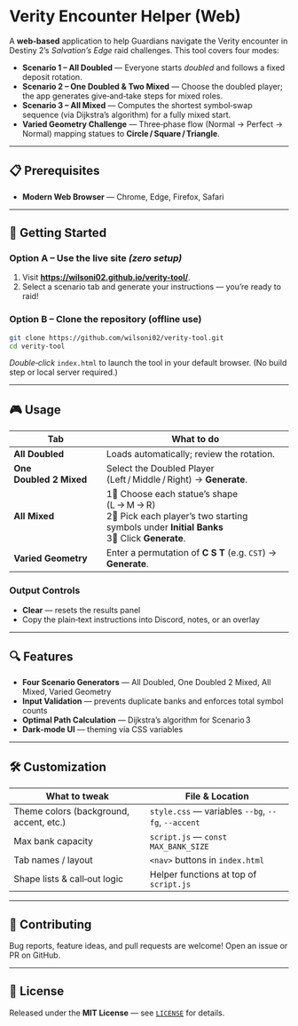 # Verity Encounter Helper (Web)

A **web‑based** application to help Guardians navigate the Verity encounter in Destiny&nbsp;2’s *Salvation’s Edge* raid challenges. This tool covers four modes:

* **Scenario&nbsp;1 – All Doubled** — Everyone starts *doubled* and follows a fixed deposit rotation.  
* **Scenario&nbsp;2 – One Doubled & Two Mixed** — Choose the doubled player; the app generates give‑and‑take steps for mixed roles.  
* **Scenario&nbsp;3 – All Mixed** — Computes the shortest symbol‑swap sequence (via Dijkstra’s algorithm) for a fully mixed start.  
* **Varied Geometry Challenge** — Three‑phase flow (Normal → Perfect → Normal) mapping statues to **Circle / Square / Triangle**.

---

## 📋 Prerequisites

* **Modern Web Browser** — Chrome, Edge, Firefox, Safari

---

## 🚀 Getting Started

### Option A – Use the live site *(zero setup)*

1. Visit **<https://wilsoni02.github.io/verity-tool/>**.  
2. Select a scenario tab and generate your instructions — you’re ready to raid!

### Option B – Clone the repository (offline use)

```bash
git clone https://github.com/wilsoni02/verity-tool.git
cd verity-tool
```

*Double‑click* `index.html` to launch the tool in your default browser. (No build step or local server required.)

---

## 🎮 Usage

| Tab | What to do |
|-----|------------|
| **All Doubled** | Loads automatically; review the rotation. |
| **One Doubled 2 Mixed** | Select the Doubled Player (Left / Middle / Right) → **Generate**. |
| **All Mixed** | 1⃣ Choose each statue’s shape (L → M → R)  <br> 2⃣ Pick each player’s two starting symbols under **Initial Banks**  <br> 3⃣ Click **Generate**. |
| **Varied Geometry** | Enter a permutation of **C S T** (e.g. `CST`) → **Generate**. |

### Output Controls

* **Clear** — resets the results panel  
* Copy the plain‑text instructions into Discord, notes, or an overlay

---

## 🔍 Features

* **Four Scenario Generators** — All Doubled, One Doubled 2 Mixed, All Mixed, Varied Geometry  
* **Input Validation** — prevents duplicate banks and enforces total symbol counts  
* **Optimal Path Calculation** — Dijkstra’s algorithm for Scenario 3  
* **Dark‑mode UI** — theming via CSS variables  

---

## 🛠️ Customization

| What to tweak | File & Location |
|---------------|----------------|
| Theme colors (background, accent, etc.) | `style.css` — variables `--bg`, `--fg`, `--accent` |
| Max bank capacity | `script.js` — `const MAX_BANK_SIZE` |
| Tab names / layout | `<nav>` buttons in `index.html` |
| Shape lists & call‑out logic | Helper functions at top of `script.js` |

---

## 🤝 Contributing

Bug reports, feature ideas, and pull requests are welcome! Open an issue or PR on GitHub.

---

## 📝 License

Released under the **MIT License** — see [`LICENSE`](LICENSE) for details.
